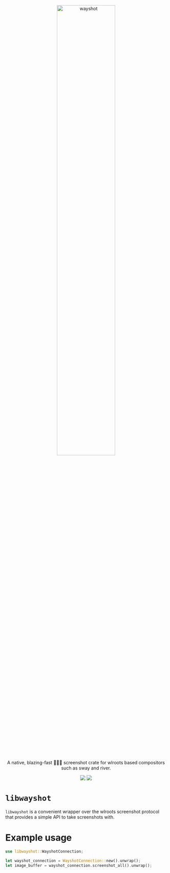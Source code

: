 <p align=center>
  <img src="https://git.sr.ht/~shinyzenith/wayshot/blob/main/docs/assets/wayshot.png" alt=wayshot width=60%>
  <p align=center>A native, blazing-fast 🚀🚀🚀 screenshot crate for wlroots based compositors such as sway and river.</p>

  <p align="center">
  <a href="./LICENSE.md"><img src="https://img.shields.io/github/license/waycrate/wayshot?style=flat-square&logo=appveyor"></a>
  <img src="https://img.shields.io/badge/cargo-v0.1.0-green?style=flat-square&logo=appveyor">
  </p>
</p>

# `libwayshot`

`libwayshot` is a convenient wrapper over the wlroots screenshot protocol that provides a simple API to take screenshots with.

# Example usage

```rust
use libwayshot::WayshotConnection;

let wayshot_connection = WayshotConnection::new().unwrap();
let image_buffer = wayshot_connection.screenshot_all().unwrap();
```
